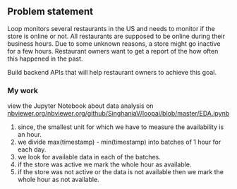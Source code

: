 ## Problem statement

Loop monitors several restaurants in the US and needs to monitor if the store is online or not. All restaurants are supposed to be online during their business hours. Due to some unknown reasons, a store might go inactive for a few hours. Restaurant owners want to get a report of the how often this happened in the past.   

Build backend APIs that will help restaurant owners to achieve this goal.


###  My work
view the Jupyter Notebook about data analysis on [nbviewer.org/nbviewer.org/github/SinghaniaV/loopai/blob/master/EDA.ipynb](https://nbviewer.org/github/SinghaniaV/loopai/blob/master/EDA.ipynb)

1. since, the smallest unit for which we have to measure the availability is an hour.
2. we divide max(timestamp) - min(timestamp) into batches of 1 hour for each day.
3. we look for available data in each of the batches.
4. if the store was active we mark the whole hour as available.
5. if the store was not active or the data is not available then we mark the whole hour as not available.